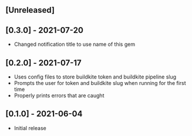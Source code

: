 ## [Unreleased]

## [0.3.0] - 2021-07-20

- Changed notification title to use name of this gem

## [0.2.0] - 2021-07-17

- Uses config files to store buildkite token and buildkite pipeline slug
- Prompts the user for token and buildkite slug when running for the first time
- Properly prints errors that are caught

## [0.1.0] - 2021-06-04

- Initial release
